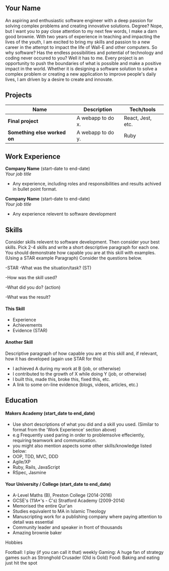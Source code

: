 ## Your Name

An aspiring and enthusiastic software engineer with a deep passion for solving complex problems and creating innovative solutions. Degree? Nope, but I want you to pay close attention to my next few words, I make a darn good brownie. With two years of experience in teaching and impacting the lives of the youth, I am excited to bring my skills and passion to a new career in the attempt to impact the life of Wall-E and other computers. So why software? Has the endless possibilities and potential of technology and coding never occured to you? Well it has to me. Every project is an opportunity to push the boundaries of what is possible and make a positive impact in the world. Whether it is designing a software solution to solve a complex problem or creating a new application to improve people's daily lives, I am driven by a desire to create and innovate.

## Projects

| Name                         | Description       | Tech/tools        |
| ---------------------------- | ----------------- | ----------------- |
| **Final project**            | A webapp to do x. | React, Jest, etc. |
| **Something else worked on** | A webapp to do y. | Ruby              |

## Work Experience

**Company Name** (start-date to end-date)  
_Your job title_

- Any experience, including roles and responsibilities and results achived in bullet point format.

**Company Name** (start-date to end-date)  
_Your job title_

- Any experience relevent to software development

## Skills

Consider skills relevent to software development. Then consider your best skills. Pick 2-4 skills and write a short descriptive paragraph for each one. You should demonstrate how capable you are at this skill with examples.
(Using a STAR example Paragraph) Consider the questions below.

-STAR
-What was the situation/task? (ST)

-How was the skill used?

-What did you do? (action)

-What was the result?


#### This Skill

- Experience
- Achievements
- Evidence (STAR)

#### Another Skill

Descriptive paragraph of how capable you are at this skill and, if relevant, how it has developed (again use STAR for this)

- I achieved A during my work at B (job, or otherwise)
- I contributed to the growth of X while doing Y (job, or otherwise)
- I built this, made this, broke this, fixed this, etc.
- A link to some on-line evidence (blogs, videos, articles, etc.)

## Education

#### Makers Academy (start_date to end_date)
- Use short descriptions of what you did and a skill you used. (Similar to format from the 'Work Experience' section above)
- e.g Frequently used paring in order to problemsolve effeciently, requiring teamwork and communication.
- you might also mention aspects some other skills/knowledge listed below: 
- OOP, TDD, MVC, DDD
- Agile/XP
- Ruby, Rails, JavaScript
- RSpec, Jasmine

#### Your University / College (start_date to end_date)

- A-Level Maths (B),
  Preston College (2014-2016)
- GCSE's (11A*'s - C's)
  Stratford Academy (2009-2014)
- Memorised the entire Qur'an
- Studies equivalent to MA in Islamic Theology
- Manuscripting work for a publishing company where paying attention to detail was essential
- Community leader and speaker in front of thousands
- Amazing brownie baker




Hobbies

Football: I play (if you can call it that) weekly
Gaming: A huge fan of strategy games such as Stronghold Crusader (Old is Gold)
Food: Baking and eating just hit the spot


